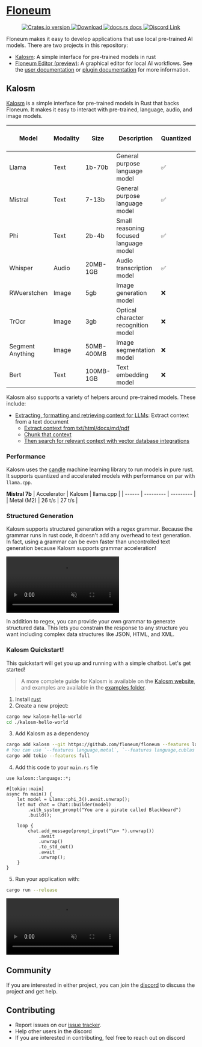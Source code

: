 # [Floneum](./floneum/floneum)

<div align="center">
  <!-- Crates version -->
  <a href="https://crates.io/crates/kalosm">
    <img src="https://img.shields.io/crates/v/kalosm.svg?style=flat-square"
    alt="Crates.io version" />
  </a>
  <!-- Downloads -->
  <a href="https://crates.io/crates/kalosm">
    <img src="https://img.shields.io/crates/d/kalosm.svg?style=flat-square"
      alt="Download" />
  </a>
  <!-- docs -->
  <a href="https://docs.rs/kalosm">
    <img src="https://img.shields.io/badge/docs-latest-blue.svg?style=flat-square"
      alt="docs.rs docs" />
  </a>
  <!-- Discord -->
  <a href="https://discord.gg/dQdmhuB8q5">
    <img src="https://img.shields.io/discord/1120130300236800062?logo=discord&style=flat-square" alt="Discord Link" />
  </a>
</div>

Floneum makes it easy to develop applications that use local pre-trained AI models. There are two projects in this repository:

- [Kalosm](./interfaces/kalosm): A simple interface for pre-trained models in rust
- [Floneum Editor (preview)](./floneum/floneum): A graphical editor for local AI workflows. See the [user documentation](https://floneum.com/docs/user/) or [plugin documentation](https://floneum.com/docs/developer/) for more information.

## Kalosm

[Kalosm](./interfaces/kalosm/) is a simple interface for pre-trained models in Rust that backs Floneum. It makes it easy to interact with pre-trained, language, audio, and image models.

| Model    | Modality | Size | Description | Quantized | CUDA + Metal Accelerated | Example |
| -------- | ------- | ---- | ----------- | --------- | ----------- | --------------------- |
| Llama | Text    | 1b-70b | General purpose language model | ✅ | ✅ | [llama 3 chat](interfaces/kalosm/examples/chat.rs) |
| Mistral | Text    | 7-13b | General purpose language model | ✅ | ✅ | [mistral chat](interfaces/kalosm/examples/chat-mistral-2.rs) |
| Phi | Text    | 2b-4b | Small reasoning focused language model | ✅ | ✅ | [phi 3 chat](interfaces/kalosm/examples/chat-phi-3.rs) |
| Whisper | Audio   | 20MB-1GB | Audio transcription model | ✅ | ✅ | [live whisper transcription](interfaces/kalosm/examples/transcribe.rs) |
| RWuerstchen | Image | 5gb | Image generation model | ❌ | ✅ | [rwuerstchen image generation](interfaces/kalosm/examples/generate_image.rs) |
| TrOcr | Image | 3gb | Optical character recognition model | ❌ | ✅ | [Text Recognition](interfaces/kalosm/examples/ocr.rs) |
| Segment Anything | Image | 50MB-400MB | Image segmentation model | ❌ | ❌ | [Image Segmentation](interfaces/kalosm/examples/segment-image.rs) |
| Bert | Text    | 100MB-1GB | Text embedding model | ❌ | ✅ | [Semantic Search](interfaces/kalosm/examples/semantic-search.rs) |

Kalosm also supports a variety of helpers around pre-trained models. These include:
- [Extracting, formatting and retrieving context for LLMs](./interfaces/kalosm/examples/context_extraction.rs): Extract context from a text document
  - [Extract context from txt/html/docx/md/pdf](./interfaces/kalosm/examples/context_extraction.rs)
  - [Chunk that context](./interfaces/kalosm/examples/chunking.rs)
  - [Then search for relevant context with vector database integrations](./interfaces/kalosm/examples/semantic-search.rs)

### Performance

Kalosm uses the [candle](https://github.com/huggingface/candle) machine learning library to run models in pure rust. It supports quantized and accelerated models with performance on par with `llama.cpp`.

**Mistral 7b** 
| Accelerator | Kalosm | llama.cpp |
| ------ | --------- | --------- |
| Metal (M2) | 26 t/s | 27 t/s |

### Structured Generation

Kalosm supports structured generation with a regex grammar. Because the grammar runs in rust code, it doesn't add any overhead to text generation. In fact, using a grammar can be even faster than uncontrolled text generation because Kalosm supports grammar acceleration!

<video src="./media/structured.mov" autoplay loop muted></video>

In addition to regex, you can provide your own grammar to generate structured data. This lets you constrain the response to any structure you want including complex data structures like JSON, HTML, and XML.

### Kalosm Quickstart!

This quickstart will get you up and running with a simple chatbot. Let's get started!

> A more complete guide for Kalosm is available on the [Kalosm website](https://floneum.com/kalosm/), and examples are available in the [examples folder](https://github.com/floneum/floneum/tree/main/interfaces/kalosm/examples).

1) Install [rust](https://rustup.rs/)
2) Create a new project:
```sh
cargo new kalosm-hello-world
cd ./kalosm-hello-world
```
3) Add Kalosm as a dependency
```sh
cargo add kalosm --git https://github.com/floneum/floneum --features language
# You can use `--features language,metal`, `--features language,cublas`, or `--features language,mkl` if your machine supports an accelerator
cargo add tokio --features full
```
4) Add this code to your `main.rs` file
```rust, no_run
use kalosm::language::*;

#[tokio::main]
async fn main() {
    let model = Llama::phi_3().await.unwrap();
    let mut chat = Chat::builder(model)
        .with_system_prompt("You are a pirate called Blackbeard")
        .build();

    loop {
        chat.add_message(prompt_input("\n> ").unwrap())
            .await
            .unwrap()
            .to_std_out()
            .await
            .unwrap();
    }
}

```
5) Run your application with:
```sh
cargo run --release
```

<video src="./media/hello-world.mov" autoplay loop muted></video>

## Community

If you are interested in either project, you can join the [discord](https://discord.gg/dQdmhuB8q5) to discuss the project and get help.

## Contributing

- Report issues on our [issue tracker](https://github.com/floneum/floneum/issues).
- Help other users in the discord
- If you are interested in contributing, feel free to reach out on discord
